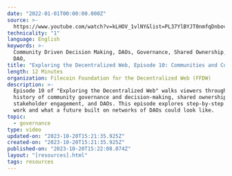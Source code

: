 ```yaml
---
date: "2022-01-01T00:00:00.000Z"
source: >-
  https://www.youtube.com/watch?v=kLHOV_1vlNY&list=PL37YlBYJT0nmfqDnbov6lKHUyZvRfQjap&index=11
technicality: "1"
language: English
keywords: >-
  Community Driven Decision Making, DAOs, Governance, Shared Ownership, Maker
  DAO,
title: "Exploring the Decentralized Web, Episode 10: Communities and Coordination"
length: 12 Minutes
organization: Filecoin Foundation for the Decentralized Web (FFDW)
description: >-
  Episode 10 of "Exploring the Decentralized Web" walks viewers through the
  history of community governance and decision-making, shared ownership,
  stakeholder engagement, and DAOs. This episode explores step-by-step how DAOs
  work and what a future built on networks of DAOs could look like.
topic:
  - governance
type: video
updated-on: "2023-10-20T15:21:35.925Z"
created-on: "2023-10-20T15:21:35.925Z"
published-on: "2023-10-20T15:22:08.074Z"
layout: "[resources].html"
tags: resources
---
```

